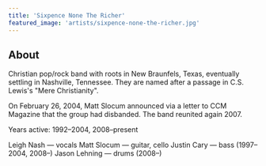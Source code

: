 ```yaml
---
title: 'Sixpence None The Richer'
featured_image: 'artists/sixpence-none-the-richer.jpg'
---
```


## About

Christian pop/rock band with roots in New Braunfels, Texas, eventually settling in Nashville, Tennessee. They are named after a passage in C.S. Lewis's "Mere Christianity".

On February 26, 2004, Matt Slocum announced via a letter to CCM Magazine that the group had disbanded.
The band reunited again 2007.

Years active: 1992–2004, 2008–present

Leigh Nash — vocals
Matt Slocum — guitar, cello
Justin Cary — bass (1997–2004, 2008–)
Jason Lehning — drums (2008–)

